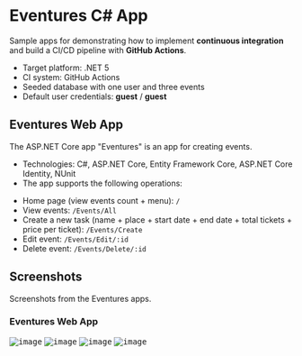 # Eventures C# App

Sample apps for demonstrating how to implement **continuous integration** and build a CI/CD pipeline with **GitHub Actions**.
  - Target platform: .NET 5
  - CI system: GitHub Actions
  - Seeded database with one user and three events
  - Default user credentials: **guest** / **guest**

## Eventures Web App

The ASP.NET Core app "Eventures" is an app for creating events.
* Technologies: C#, ASP.NET Core, Entity Framework Core, ASP.NET Core Identity, NUnit
* The app supports the following operations:
 - Home page (view events count + menu): `/`
 - View events: `/Events/All`
 - Create a new task (name + place + start date + end date + total tickets + price per ticket): `/Events/Create`
 - Edit event: `/Events/Edit/:id`
 - Delete event: `/Events/Delete/:id`

## Screenshots

Screenshots from the Eventures apps.


### Eventures Web App

<kbd>![image](https://user-images.githubusercontent.com/69080997/135711976-d201d880-33c3-48ca-8105-f5686865242b.png)</kbd>
<kbd>![image](https://user-images.githubusercontent.com/69080997/135712009-b53b097a-6965-4633-b773-a3beccf54c69.png)</kbd>
<kbd>![image](https://user-images.githubusercontent.com/69080997/135712052-e0f6e38c-d3c9-4aa3-8bf1-df0677f7859b.png)</kbd>
<kbd>![image](https://user-images.githubusercontent.com/69080997/137502117-020b2db5-d01a-4712-ae4b-e9743d88dbfc.png)</kbd>
